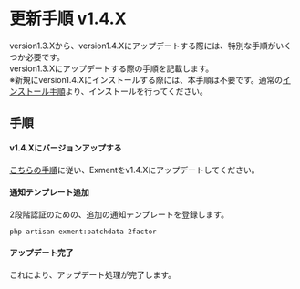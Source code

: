 # 更新手順 v1.4.X
version1.3.Xから、version1.4.Xにアップデートする際には、特別な手順がいくつか必要です。  
version1.3.Xにアップデートする際の手順を記載します。  
※新規にversion1.4.Xにインストールする際には、本手順は不要です。通常の[インストール手順](/ja/quickstart)より、インストールを行ってください。  

## 手順

#### v1.4.Xにバージョンアップする
[こちらの手順](/ja/update)に従い、Exmentをv1.4.Xにアップデートしてください。


#### 通知テンプレート追加
2段階認証のための、追加の通知テンプレートを登録します。

~~~
php artisan exment:patchdata 2factor
~~~

#### アップデート完了
これにより、アップデート処理が完了します。  